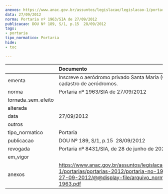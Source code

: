 ```yaml
---
anexos: https://www.anac.gov.br/assuntos/legislacao/legislacao-1/portarias/portarias-2012/portaria-no-1963-sia-de-27-09-2012/@@display-file/arquivo_norma/PA2012-1963.pdf
data: 27/09/2012
norma: Portaria nº 1963/SIA de 27/09/2012
publicacao: DOU Nº 189, S/1, p.15  28/09/2012
tags:
- portaria
tipo_normatico: Portaria
hide: 
- toc 
 
---
```


|                    | Documento                                                                                                                                                         |
|:-------------------|:------------------------------------------------------------------------------------------------------------------------------------------------------------------|
| ementa             | Inscreve o aeródromo privado Santa Maria (GO) no cadastro de aeródromos.                                                                                          |
| norma              | Portaria nº 1963/SIA de 27/09/2012                                                                                                                                |
| tornada_sem_efeito |                                                                                                                                                                   |
| alterada           |                                                                                                                                                                   |
| data               | 27/09/2012                                                                                                                                                        |
| outros             |                                                                                                                                                                   |
| tipo_normatico     | Portaria                                                                                                                                                          |
| publicacao         | DOU Nº 189, S/1, p.15  28/09/2012                                                                                                                                 |
| revogada           | Portaria nº 8431/SIA, de 28 de junho de 2022.                                                                                                                     |
| em_vigor           |                                                                                                                                                                   |
| anexos             | https://www.anac.gov.br/assuntos/legislacao/legislacao-1/portarias/portarias-2012/portaria-no-1963-sia-de-27-09-2012/@@display-file/arquivo_norma/PA2012-1963.pdf |